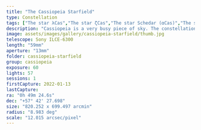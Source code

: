 ```yaml
---
title: "The Cassiopeia Starfield"
type: Constellation
tags: ["The star λCas","The star ζCas","The star Schedar (αCas)","The star ηCas","The star Caph (βCas)","The star Ruchbah (δCas)","NGC 281","The star κCas","The star θCas","Part of the constellation Cassiopeia (Cas)","The star υ2Cas","The star Navi (γCas)"]
description: "Cassiopeia is a very busy piece of sky. The constellation is easy to find with its distinctive 'W' shape. I just missed one of the main stars but captured the colorful variety of background stars and even some nebulosity in several areas."
image: assets/images/gallery/cassiopeia-starfield/thumb.jpg
telescope: Sony ILCE-6300
length: "59mm"
aperture: "13mm"
folder: cassiopeia-starfield
group: cassiopeia
exposure: 60
lights: 57
sessions: 1
firstCapture: 2022-01-13 
lastCapture:
ra: "0h 49m 24.6s"
dec: "+57° 42' 27.698"
size: "820.252 x 699.497 arcmin"
radius: "8.983 deg"
scale: "12.015 arcsec/pixel"
---
```

